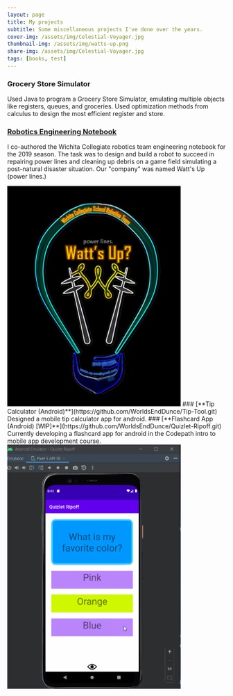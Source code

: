 ```yaml
---
layout: page
title: My projects
subtitle: Some miscellaneous projects I've done over the years.
cover-img: /assets/img/Celestial-Voyager.jpg
thumbnail-img: /assets/img/watts-up.png
share-img: /assets/img/Celestial-Voyager.jpg
tags: [books, test]
---
```

### **Grocery Store Simulator**
  Used Java to program a Grocery Store Simulator, emulating multiple objects like registers, queues, and groceries. Used optimization methods from calculus to design the most efficient   register and store.
### [**Robotics Engineering Notebook**](https://docs.google.com/document/d/1xM8CXxxQqMyq4cRdJgjhIZt7fiYqd4VER3ynmn-LDfY/edit?usp=sharing) 
  I co-authored the Wichita Collegiate robotics team engineering notebook for the 2019 season. The task was to design and build a robot to succeed in repairing power lines and cleaning   up debris on a game field simulating a post-natural disaster situation. Our "company" was named Watt's Up (power lines.)
  
  <img src="/assets/img/watts-up.png" width="400">
### [**Tip Calculator (Android)**](https://github.com/WorldsEndDunce/Tip-Tool.git)
  Designed a mobile tip calculator app for android.
### [**Flashcard App (Android) [WIP]**](https://github.com/WorldsEndDunce/Quizlet-Ripoff.git)
  Currently developing a flashcard app for android in the Codepath intro to mobile app development course. 
 <img src="/assets/img/Quizlet.png" width="400">
